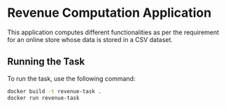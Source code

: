 # Revenue Computation Application

This application computes different functionalities as per the requirement for an online store whose data is stored in a CSV dataset.

## Running the Task

To run the task, use the following command:

```bash
docker build -t revenue-task .
docker run revenue-task